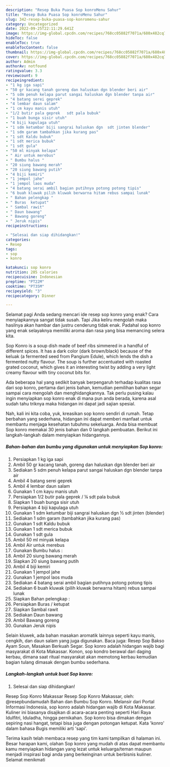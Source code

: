 ```yaml
---
description: "Resep Buka Puasa Sop konroMenu Sahur"
title: "Resep Buka Puasa Sop konroMenu Sahur"
slug: 342-resep-buka-puasa-sop-konromenu-sahur
category: Uncategorized
date: 2022-09-25T22:11:29.641Z
image: https://img-global.cpcdn.com/recipes/768cc05882f7071a/680x482cq70/sop-konro-foto-resep-utama.jpg
hideToc: false
enableToc: true
enableTocContent: false
thumbnail: https://img-global.cpcdn.com/recipes/768cc05882f7071a/680x482cq70/sop-konro-foto-resep-utama.jpg
cover: https://img-global.cpcdn.com/recipes/768cc05882f7071a/680x482cq70/sop-konro-foto-resep-utama.jpg
author: Admin
authorAv: notfound
ratingvalue: 3.3
reviewcount: 9
recipeingredient:
- "1 kg iga sapi"
- "50 gr kacang tanah goreng dan haluskan dgn blender beri air"
- "5 sdm penuh kelapa parut sangai haluskan dgn blender tanpa air"
- "4 batang serei geprek"
- "4 lembar daun salam"
- "1 cm kayu manis utuh"
- "1/2 butir pala geprek   sdt pala bubuk"
- "1 buah bunga sisir utuh"
- "4 biji kapulaga utuh"
- "1 sdm ketumbar biji sangrai haluskan dgn  sdt jinten blender"
- "1 sdm garam tambahkan jika kurang pas"
- "1 sdt Kaldu bubuk"
- "1 sdt merica bubuk"
- "1 sdt gula"
- "50 ml minyak kelapa"
- " Air untuk merebus"
- " Bumbu halus "
- "20 siung bawang merah"
- "20 siung bawang putih"
- "4 biji kemiri"
- "1 jempol jahe"
- "1 jempol laos muda"
- "4 batang serai ambil bagian putihnya potong potong tipis"
- "6 buah kluwak pilih kluwak berwarna hitam rebus sampai lunak"
- " Bahan pelengkap "
- " Buras  ketupat"
- " Sambal rawit"
- " Daun bawang"
- " Bawang goreng"
- " Jeruk nipis"
recipeinstructions:

- "Selesai dan siap dihidangkan!"
categories:
- Resep
tags:
- sop
- konro

katakunci: sop konro 
nutrition: 285 calories
recipecuisine: Indonesian
preptime: "PT22M"
cooktime: "PT35M"
recipeyield: "3"
recipecategory: Dinner

---
```



Selamat pagi Anda sedang mencari ide resep sop konro yang enak? Cara menyiapkannya sangat tidak susah. Tapi Jika keliru mengolah maka hasilnya akan hambar dan justru cenderung tidak enak. Padahal sop konro yang enak selayaknya memiliki aroma dan rasa yang bisa memancing selera kita.


Sop Konro is a soup dish made of beef ribs simmered in a handful of different spices. It has a dark color (dark brown/black) because of the keluak (a fermented seed from Pangium Edule), which lends the dish a fermented nutty flavour. The soup is further accentuated with roasted grated coconut, which gives it an interesting twist by adding a very light creamy flavour with tiny coconut bits for.

Ada beberapa hal yang sedikit banyak berpengaruh terhadap kualitas rasa dari sop konro, pertama dari jenis bahan, kemudian pemilihan bahan segar sampai cara mengolah dan menghidangkannya. Tak perlu pusing kalau ingin menyiapkan sop konro enak di mana pun anda berada, karena asal sudah tahu triknya maka hidangan ini dapat jadi sajian spesial.


Nah, kali ini kita coba, yuk, kreasikan sop konro sendiri di rumah. Tetap berbahan yang sederhana, hidangan ini dapat memberi manfaat untuk membantu menjaga kesehatan tubuhmu sekeluarga. Anda bisa membuat Sop konro memakai 30 jenis bahan dan 0 langkah pembuatan. Berikut ini langkah-langkah dalam menyiapkan hidangannya.

<!--inarticleads1-->

##### Bahan-bahan dan bumbu yang digunakan untuk menyiapkan Sop konro:

1. Persiapkan 1 kg iga sapi
1. Ambil 50 gr kacang tanah, goreng dan haluskan dgn blender beri air
1. Sediakan 5 sdm penuh kelapa parut sangai haluskan dgn blender tanpa air
1. Ambil 4 batang serei geprek
1. Ambil 4 lembar daun salam
1. Gunakan 1 cm kayu manis utuh
1. Persiapkan 1/2 butir pala geprek / ¼ sdt pala bubuk
1. Siapkan 1 buah bunga sisir utuh
1. Persiapkan 4 biji kapulaga utuh
1. Gunakan 1 sdm ketumbar biji sangrai haluskan dgn ½ sdt jinten (blender)
1. Sediakan 1 sdm garam (tambahkan jika kurang pas)
1. Gunakan 1 sdt Kaldu bubuk
1. Gunakan 1 sdt merica bubuk
1. Gunakan 1 sdt gula
1. Ambil 50 ml minyak kelapa
1. Ambil  Air untuk merebus
1. Gunakan  Bumbu halus :
1. Ambil 20 siung bawang merah
1. Siapkan 20 siung bawang putih
1. Ambil 4 biji kemiri
1. Gunakan 1 jempol jahe
1. Gunakan 1 jempol laos muda
1. Sediakan 4 batang serai ambil bagian putihnya potong potong tipis
1. Sediakan 6 buah kluwak (pilih kluwak berwarna hitam) rebus sampai lunak
1. Siapkan  Bahan pelengkap :
1. Persiapkan  Buras / ketupat
1. Siapkan  Sambal rawit
1. Sediakan  Daun bawang
1. Ambil  Bawang goreng
1. Gunakan  Jeruk nipis


Selain kluwek, ada bahan masakan aromatik lainnya seperti kayu manis, cengkih, dan daun salam yang juga digunakan. Baca juga: Resep Sop Bakso Ayam Soun, Masakan Berkuah Segar. Sop konro adalah hidangan wajib bagi masyarakat di Kota Makassar. Konon, sop kondro berawal dari daging kerbau, dimana saat ritual masyarakat akan memotong kerbau kemudian bagian tulang dimasak dengan bumbu sederhana. 

<!--inarticleads2-->

##### Langkah-langkah untuk buat Sop konro:


1. Selesai dan siap dihidangkan!

Resep Sop Konro Makassar Resep Sop Konro Makassar, oleh: @resepbundamudah⁣ Bahan dan Bumbu Sop Konro. Melansir dari Portal Informasi Indonesia, sop konro adalah hidangan wajib di Kota Makassar. Kuliner ini biasanya disajikan di acara-acara penting seperti Hari Raya Idulfitri, Iduladha, hingga pernikahan. Sop konro bisa dimakan dengan sepiring nasi hangat, tetapi bisa juga dengan potongan ketupat. Kata &#39;konro&#39; dalam bahasa Bugis memiliki arti &#39;sapi&#39;. 

Terima kasih telah membaca resep yang tim kami tampilkan di halaman ini. Besar harapan kami, olahan Sop konro yang mudah di atas dapat membantu kamu menyiapkan hidangan yang lezat untuk keluarga/teman maupun menjadi inspirasi bagi anda yang berkeinginan untuk berbisnis kuliner. Selamat menikmati

